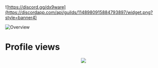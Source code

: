 ![https://discord.gg/dx9ware](https://discordapp.com/api/guilds/1148980915884793897/widget.png?style=banner4)

![Overview](https://github-readme-stats.vercel.app/api?username=AquaNot&count_private=true&title_color=CC88BB&text_color=885566&bg_color=20,F2FBFF,E6F8FF,FFE6EB,FFF2F5)

# Profile views

<p align="center">
  <img src="https://count.getloli.com/get/@aquanot?theme=gelbooru" />
</p>
